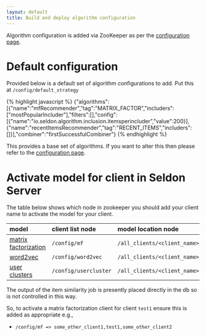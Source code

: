 ```yaml
---
layout: default
title: Build and deploy algorithm configuration
---
```


Algorithm configuration is added via ZooKeeper as per the [configuration page](configuration.html).

# Default configuration

Provided below is a default set of algorithm configurations to add. Put this at `/config/default_strategy` 

{% highlight javascript %}
{"algorithms":[{"name":"mfRecommender","tag":"MATRIX_FACTOR","includers":["mostPopularIncluder"],"filters":[],"config":[{"name":"io.seldon.algorithm.inclusion.itemsperincluder","value":200}],{"name":"recentItemsRecommender","tag":"RECENT_ITEMS","includers":[]}],"combiner":"firstSuccessfulCombiner"}
{% endhighlight %}

This provides a base set of algorithms. If you want to alter this then please refer to the [configuration page](configuration.html).

# Activate model for client in Seldon Server

The table below shows which node in zookeeper you should add your client name to activate the model for your client.


| model | client list node | model location node
|:-------------|:-------------|:-------------| 
| [matrix factorization](spark-models.html#matrix-factorization) | `/config/mf` | `/all_clients/<client_name>/mf` |
| [word2vec](spark-models.html#word2vec) | `/config/word2vec`| `/all_clients/<client_name>/word2vec` |
| [user clusters](spark-models.html#user-clusters)  | `/config/usercluster` | `/all_clients/<client_name>/usercluster` |


The output of the item similarity job is presently placed directly in the db so is not controlled in this way.

So, to activate a matrix factorization client for client `test1` ensure this is added as appropriate e.g.,

 * `/config/mf => some_other_client1,test1,some_other_client2`





